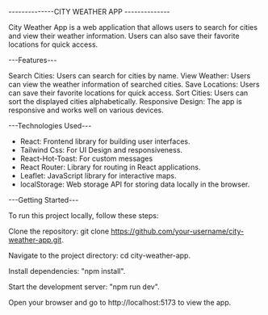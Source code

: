 --------------CITY WEATHER APP --------------

City Weather App is a web application that allows users to search for cities and view their weather information. Users can also save their favorite locations for quick access.

---Features---

Search Cities: Users can search for cities by name.
View Weather: Users can view the weather information of searched cities.
Save Locations: Users can save their favorite locations for quick access.
Sort Cities: Users can sort the displayed cities alphabetically.
Responsive Design: The app is responsive and works well on various devices.


---Technologies Used---

- React: Frontend library for building user interfaces.
- Tailwind Css: For UI Design and responsiveness.
- React-Hot-Toast: For custom messages
- React Router: Library for routing in React applications.
- Leaflet: JavaScript library for interactive maps.
- localStorage: Web storage API for storing data locally in the browser.


---Getting Started---

To run this project locally, follow these steps:

Clone the repository: git clone https://github.com/your-username/city-weather-app.git.

Navigate to the project directory: cd city-weather-app.

Install dependencies: "npm install".

Start the development server: "npm run dev".

Open your browser and go to http://localhost:5173 to view the app.


